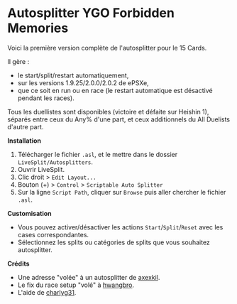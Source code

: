 # Autosplitter YGO Forbidden Memories
Voici la première version complète de l'autosplitter pour le 15 Cards.

Il gère : 
- le start/split/restart automatiquement,
- sur les versions 1.9.25/2.0.0/2.0.2 de ePSXe,
- que ce soit en run ou en race (le restart automatique est désactivé pendant les races).

Tous les duellistes sont disponibles (victoire et défaite sur Heishin 1), séparés entre ceux du Any% d'une part, et ceux additionnels du All Duelists d'autre part.

**Installation**
1. Télécharger le fichier `.asl`, et le mettre dans le dossier `LiveSplit/Autosplitters`.
1. Ouvrir LiveSplit.
1. Clic droit > `Edit Layout...`
1. Bouton (+) > `Control` > `Scriptable Auto Splitter`
1. Sur la ligne `Script Path`, cliquer sur `Browse` puis aller chercher le fichier `.asl`.

**Customisation**
- Vous pouvez activer/désactiver les actions `Start`/`Split`/`Reset` avec les cases correspondantes.
- Sélectionnez les splits ou catégories de splits que vous souhaitez autosplitter.

**Crédits**
- Une adresse "volée" à un autosplitter de [axexkil](https://github.com/axexkil).
- Le fix du race setup "volé" à [hwangbro](https://github.com/hwangbro).
- L'aide de [charlyg31](https://github.com/charlyg31).
